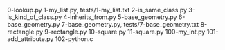 0-lookup.py
1-my_list.py, tests/1-my_list.txt
2-is_same_class.py
3-is_kind_of_class.py
4-inherits_from.py
5-base_geometry.py
6-base_geometry.py
7-base_geometry.py, tests/7-base_geometry.txt
8-rectangle.py
9-rectangle.py
10-square.py
11-square.py
100-my_int.py
101-add_attribute.py
102-python.c

